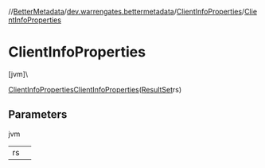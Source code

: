 //[BetterMetadata](../../../index.md)/[dev.warrengates.bettermetadata](../index.md)/[ClientInfoProperties](index.md)/[ClientInfoProperties](-client-info-properties.md)

# ClientInfoProperties

[jvm]\

[ClientInfoProperties](index.md)[ClientInfoProperties](-client-info-properties.md)([ResultSet](https://docs.oracle.com/javase/8/docs/api/java/sql/ResultSet.html)rs)

## Parameters

jvm

| | |
|---|---|
| rs |  |
